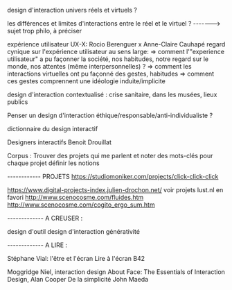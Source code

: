 design d'interaction
univers réels et virtuels ? 

les différences et limites d'interactions entre le réel et le virtuel ?
-------> sujet trop philo, à préciser

expérience utilisateur
UX-X: Rocio Berenguer x Anne-Claire Cauhapé
regard cynique sur l'expérience utilisateur au sens large: 
=> comment l'"experience utilisateur" a pu façonner la société, nos habitudes, notre regard sur le monde, nos attentes (même interpersonnelles) ?
=> comment les interactions virtuelles ont pu façonné des gestes, habitudes 
=> comment ces gestes comprennent une idéologie induite/implicite

design d'interaction contextualisé : crise sanitaire, dans les musées, lieux publics

Penser un design d'interaction éthique/responsable/anti-individualiste ?


dictionnaire du design interactif

Designers interactifs
Benoit Drouillat

Corpus : 
Trouver des projets qui me parlent et noter des mots-clés pour chaque projet
définir les notions




------------ PROJETS
https://studiomoniker.com/projects/click-click-click

https://www.digital-projects-index.julien-drochon.net/
voir projets lust.nl en favori
http://www.scenocosme.com/fluides.htm
http://www.scenocosme.com/cogito_ergo_sum.htm





------------- A CREUSER :

design d'outil
design d'interaction
générativité

------------- A LIRE :

Stéphane Vial: l'être et l'écran
Lire à l'écran B42

Moggridge Niel, interaction design
About Face: The Essentials of Interaction Design, Alan Cooper
De la simplicité John Maeda
